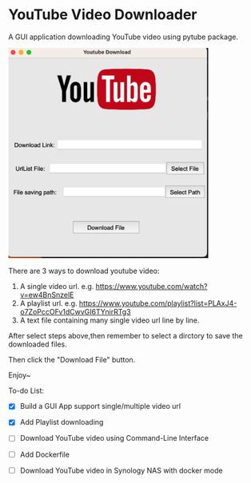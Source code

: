# YouTube Video Downloader
A GUI application downloading YouTube video using pytube package.

<img src="https://raw.githubusercontent.com/echoxiangzhou/download_youtube/main/GUI.png" width="400">

There are 3 ways to download youtube video:
1. A single video url. e.g. https://www.youtube.com/watch?v=ew4BnSnzelE
2. A playlist url. e.g. https://www.youtube.com/playlist?list=PLAxJ4-o7ZoPccOFv1dCwvGI6TYnirRTg3
3. A text file containing many single video url line by line.

After select steps above,then remember to select a dirctory to save the downloaded files.

Then click the "Download File" button.

Enjoy~

To-do List:

- [x] Build a GUI App support single/multiple video url

- [x] Add Playlist downloading

- [ ] Download YouTube video using Command-Line Interface

- [ ] Add Dockerfile

- [ ] Download YouTube video in Synology NAS with docker mode